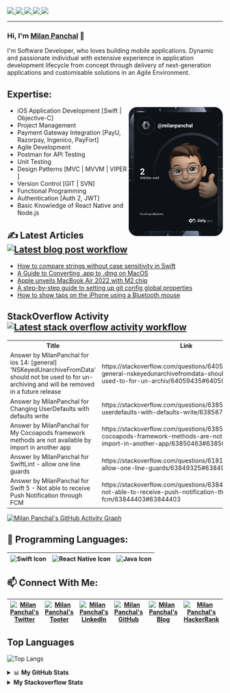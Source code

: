 <!--
[![trophy](https://github-profile-trophy.vercel.app/?username=milanpanchal&theme=onedark)](https://github.com/milanpanchal/github-profile-trophy) 
-->

  <a href="https://badges.pufler.dev">
    <img src="https://badges.pufler.dev/visits/milanpanchal/milanpanchal?style=flat-square&color=blue&logo=github">
  </a>
  <a href="https://badges.pufler.dev">
    <img src="https://badges.pufler.dev/years/milanpanchal?style=flat-square&color=blue&logo=github">
  </a>
  <a href="https://github.com/milanpanchal?tab=repositories">
    <img src="https://badges.pufler.dev/repos/milanpanchal?style=flat-square&color=blue&logo=github">
  </a>
  <a href="https://gist.github.com/milanpanchal">
    <img src="https://badges.pufler.dev/gists/milanpanchal?style=flat-square&color=blue&logo=github">
  </a>
    <a href="https://badges.pufler.dev">
    <img src="https://badges.pufler.dev/commits/monthly/milanpanchal?style=flat-square&color=blue&logo=github">
  </a>
  
****

### Hi, I'm [Milan Panchal](https://milanpanchal.github.io) 👋

<!--
**milanpanchal/milanpanchal** is a ✨ _special_ ✨ repository because its `README.md` (this file) appears on your GitHub profile.

Here are some ideas to get you started:

- 🔭 I’m currently working on ...
- 🌱 I’m currently learning React Native and SwiftUI
- 👯 I’m looking to collaborate on ...
- 🤔 I’m looking for help with ...
- 💬 Ask me about Objective C, Swift
- 📫 How to reach me: ...
- 😄 Pronouns: ...
- ⚡ Fun fact: ...

-->

I'm Software Developer, who loves building mobile applications. Dynamic and passionate individual with extensive experience in application development lifecycle from concept through delivery of next-generation applications and customisable solutions in an Agile Environment.

## Expertise:

<a href="https://app.daily.dev/milanpanchal"><img src="https://github.com/milanpanchal/milanpanchal/blob/master/devcard.svg" width="220" align="right" alt="Milan Panchal's Dev Card"/></a>

* iOS Application Development [Swift | Objective-C]
* Project Management
* Payment Gateway Integration [PayU, Razorpay, Ingenico, PayFort]
* Agile Development
* Postman for API Testing
* Unit Testing
* Design Patterns [MVC | MVVM | VIPER ]
* Version Control [GIT | SVN]
* Functional Programming
* Authentication [Auth 2, JWT] 
* Basic Knowledge of React Native and Node.js


## ✍️ Latest Articles [![Latest blog post workflow](https://github.com/milanpanchal/milanpanchal/actions/workflows/blog-post-workflow.yml/badge.svg)](https://github.com/milanpanchal/milanpanchal/actions/workflows/blog-post-workflow.yml)
<!-- BLOG-POST-LIST:START -->
- [How to compare strings without case sensitivity in Swift](https://medium.com/geekculture/how-to-compare-strings-without-case-sensitivity-in-swift-5b496dcedadc?source=rss-564a299fef62------2)
- [A Guide to Converting .app to .dmg on MacOS](https://milanpanchal24.medium.com/a-guide-to-converting-app-to-dmg-on-macos-c19f9d81f871?source=rss-564a299fef62------2)
- [Apple unveils MacBook Air 2022 with M2 chip](https://medium.com/macoclock/apple-unveils-macbook-air-2022-with-m2-chip-98b9247f99b1?source=rss-564a299fef62------2)
- [A step-by-step guide to setting up git config global properties](https://medium.com/geekculture/a-step-by-step-guide-to-setting-up-git-config-global-properties-db6dbce30fa8?source=rss-564a299fef62------2)
- [How to show taps on the iPhone using a Bluetooth mouse](https://medium.com/geekculture/how-to-show-taps-on-the-iphone-using-a-bluetooth-mouse-f220b63fe9e?source=rss-564a299fef62------2)
<!-- BLOG-POST-LIST:END -->


## StackOverflow Activity [![Latest stack overflow activity workflow](https://github.com/milanpanchal/milanpanchal/actions/workflows/stack-overflow-workflow.yml/badge.svg)](https://github.com/milanpanchal/milanpanchal/actions/workflows/stack-overflow-workflow.yml)


<table>
  <tr><th>Title</th><th>Link</th></tr>
  <!-- STACKOVERFLOW:START --><tr><td>Answer by MilanPanchal for ios 14: [general] &#39;NSKeyedUnarchiveFromData&#39; should not be used to for un-archiving and will be removed in a future release</td><td>https://stackoverflow.com/questions/64059250/ios-14-general-nskeyedunarchivefromdata-should-not-be-used-to-for-un-archiv/64059435#64059435</td></tr><tr><td>Answer by MilanPanchal for Changing UserDefaults with defaults write</td><td>https://stackoverflow.com/questions/63857954/changing-userdefaults-with-defaults-write/63858769#63858769</td></tr><tr><td>Answer by MilanPanchal for My Cocoapods framework methods are not available by import in another app</td><td>https://stackoverflow.com/questions/63850195/my-cocoapods-framework-methods-are-not-available-by-import-in-another-app/63850463#63850463</td></tr><tr><td>Answer by MilanPanchal for SwiftLint - allow one line guards</td><td>https://stackoverflow.com/questions/61816307/swiftlint-allow-one-line-guards/63849325#63849325</td></tr><tr><td>Answer by MilanPanchal for Swift 5 - Not able to receive Push Notification through FCM</td><td>https://stackoverflow.com/questions/63842311/swift-5-not-able-to-receive-push-notification-through-fcm/63844403#63844403</td></tr><!-- STACKOVERFLOW:END -->
</table>


[![Milan Panchal's GitHub Activity Graph](https://activity-graph.herokuapp.com/graph?username=milanpanchal&theme=react-dark&hide_border=false)]((https://github.com/milanpanchal))

## :rocket: Programming Languages:

|<img align="center" alt="Swift Icon" src="https://img.icons8.com/bubbles/50/000000/swift.png"/>|<img align="center" alt="React Native Icon" src="https://img.icons8.com/bubbles/50/000000/react.png"/>|<img align="center" alt="Java Icon" src="https://img.icons8.com/dusk/50/000000/java-coffee-cup-logo.png"/>|
|:---:|:---:|:---:|


## 📫 Connect With Me:

|<a href="https://twitter.com/milan_panchal24"><img align="center" alt="Milan Panchal's Twitter" src="https://img.icons8.com/bubbles/50/000000/twitter.png"/></a>|<a href="https://tooter.in/milanpanchal"><img align="center" alt="Milan Panchal's Tooter" width="30" src="https://tooter.in/apple-touch-icon.png"/></a>|<a href="https://www.linkedin.com/in/milanpanchal/"><img align="center" alt="Milan Panchal's LinkedIn" src="https://img.icons8.com/bubbles/50/000000/linkedin.png"/></a>|<a href="https://github.com/milanpanchal"><img align="center" alt="Milan Panchal's GitHub" src="https://img.icons8.com/bubbles/50/000000/github.png"/></a>|<a href="https://medium.com/@milanpanchal24"><img align="center" alt="Milan Panchal's Blog" src="https://img.icons8.com/bubbles/50/000000/medium-new.png"/></a>|<a href="https://www.hackerrank.com/milanpanchal?hr_r=1"><img align="center" alt="Milan Panchal's HackerRank" src="https://img.icons8.com/external-tal-revivo-color-tal-revivo/48/000000/external-hackerrank-is-a-technology-company-that-focuses-on-competitive-programming-logo-color-tal-revivo.png"/></a>|<a href="https://stackoverflow.com/users/1748956/milanpanchal"><img align="center" alt="Milan Panchal's StackOverflow" src="https://img.icons8.com/color/50/000000/stackoverflow.png"/></a>|<a href="https://leetcode.com/milanpanchal/"><img align="center" alt="Milan Panchal's LeetCode" width="50" src="https://img.icons8.com/external-tal-revivo-green-tal-revivo/50/000000/external-level-up-your-coding-skills-and-quickly-land-a-job-logo-green-tal-revivo.png"/></a>|
|:---:|:---:|:---:|:---:|:---:|:---:|:---:|:---:|

  
## Top Languages  
  ![Top Langs](https://github-readme-stats.vercel.app/api/top-langs/?username=milanpanchal&layout=compact&theme=gotham)


<details>
  <summary>📊 <b>My GitHub Stats</b></summary>
    <a href="https://github.com/milanpanchal">
        <img src="https://github-readme-stats.vercel.app/api?username=milanpanchal&show_icons=true&theme=gotham&count_private=true" alt="Milan Panchal's GitHub Stats" width="45%" align="right"/>
        <img  src="https://github-readme-streak-stats.herokuapp.com/?user=milanpanchal&theme=dark" width="48%" >
    </a>
</details>

<details>
  <summary><b>My Stackoverflow Stats</b></summary>
<a href="https://stackoverflow.com/users/1748956/milanpanchal">
  <img src="https://stackoverflow.com/users/flair/1748956.png?theme=dark" width="208" height="58" alt="profile for MilanPanchal at Stack Overflow, Q&amp;A for professional and enthusiast programmers" title="profile for MilanPanchal at Stack Overflow, Q&amp;A for professional and enthusiast programmers">
</a>
</details>
